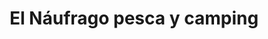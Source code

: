 ---
title: "El Náufrago pesca y camping"
url: /ciudad-autonoma-de-buenos-aires/el-naufrago-pesca-y-camping/
shop: exterior
---